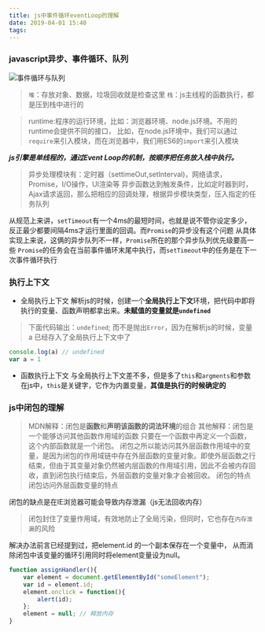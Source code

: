 ```yaml
---
title: js中事件循环eventLoop的理解
date: 2019-04-01 15:40
tags:
---
```


### javascript异步、事件循环、队列

![事件循环与队列](https://i.loli.net/2019/04/01/5ca1cea47230f.png)

> `堆`：存放对象、数据，垃圾回收就是检查这里
> `栈`：js主线程的函数执行，都是压到栈中进行的

> runtime:程序的运行环境，比如：浏览器环境、node.js环境。不用的runtime会提供不同的接口，
> 比如，在node.js环境中，我们可以通过`require`来引入模块，而在浏览器中，我们用ES6的`import`来引入模块

***js引擎是单线程的，通过Event Loop的机制，按顺序把任务放入栈中执行。***
 
> 异步处理模块有：定时器（settimeOut,setInterval)，网络请求，Promise，I/O操作，UI渲染等
> 异步函数达到触发条件，比如定时器到时，Ajax请求返回，那么把相应的回调处理，根据异步模块类型，压入指定的任务队列

从规范上来讲，`setTimeout`有一个4ms的最短时间，也就是说不管你设定多少，反正最少都要间隔4ms才运行里面的回调。而`Promise`的异步没有这个问题
从具体实现上来说，这俩的异步队列不一样，`Promise`所在的那个异步队列优先级要高一些
`Promise`的任务会在当前事件循环末尾中执行，而`setTimeout`中的任务是在下一次事件循环执行

### 执行上下文
- 全局执行上下文
  解析js的时候，创建一个**全局执行上下文**环境，把代码中即将执行的变量、函数声明都拿出来。**未赋值的变量就是`undefined`**

> 下面代码输出：`undefined`; 而不是抛出`Error`，因为在解析js的时候，变量 a 已经存入了全局执行上下文中了
```js
console.log(a) // undefined
var a = 1
```

- 函数执行上下文
  与全局执行上下文差不多，但是多了`this`和`argments`和参数  
  在js中，`this`是关键字，它作为内置变量，**其值是执行的时候确定的**

### js中闭包的理解
> MDN解释：闭包是**函数**和**声明该函数的词法环境**的组合
> 其他解释：闭包是一个能够访问其他函数作用域的函数
> 只要在一个函数中再定义一个函数，这个内部函数就是一个闭包。
> 闭包之所以能访问其外层函数作用域中的变量，是因为闭包的作用域链中存在外层函数的变量对象。即使外层函数之行结束，但由于其变量对象仍然被内层函数的作用域引用，因此不会被内存回收，直到闭包执行结束后，外层函数的变量对象才会被回收。
>闭包的特点闭包访问外层函数变量的特点

闭包的缺点是在IE浏览器可能会导致内存泄漏（js无法回收内存）
> 闭包封住了变量作用域，有效地防止了全局污染，但同时，它也存在`内存泄漏`的风险

解决办法前言已经提到过，把element.id 的一个副本保存在一个变量中，
从而消除闭包中该变量的循环引用同时将element变量设为null。

```js
function assignHandler(){
    var element = document.getElementById("someElement");
    var id = element.id;
    element.onclick = function(){
        alert(id);
    };
    element = null; // 释放内存
}
```

